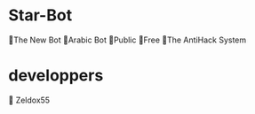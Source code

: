 # Star-Bot

🔸️The New Bot
🔸️Arabic Bot
🔸️Public
🔸️Free
🔸️The AntiHack System

# developpers

🔸️ Zeldox55
